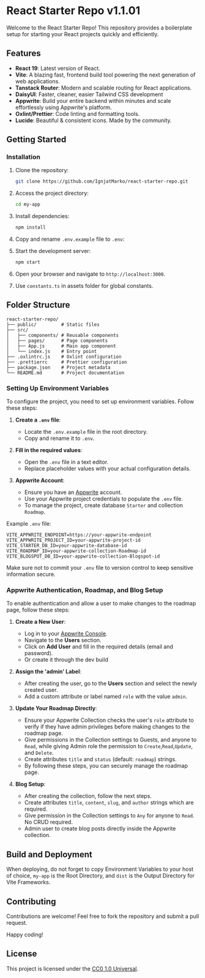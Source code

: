 # React Starter Repo v1.1.01

Welcome to the React Starter Repo! This repository provides a boilerplate setup for starting your React projects quickly and efficiently.

## Features

- **React 19**: Latest version of React.
- **Vite**: A blazing fast, frontend build tool powering the next generation of web applications.
- **Tanstack Router**: Modern and scalable routing for React applications.
- **DaisyUI**: Faster, cleaner, easier Tailwind CSS development
- **Appwrite**: Build your entire backend within minutes and scale effortlessly using Appwrite's platform.
- **Oxlint/Prettier**: Code linting and formatting tools.
- **Lucide**: Beautiful & consistent icons. Made by the community.

## Getting Started

### Installation

1. Clone the repository:
    ```bash
    git clone https://github.com/IgnjatMarko/react-starter-repo.git
    ```

2. Access the project directory:
    ```bash
    cd my-app
    ```

3. Install dependencies:
    ```bash
    npm install
    ```

4. Copy and rename `.env.example` file to `.env`:

5. Start the development server:
    ```bash
    npm start
    ```

6. Open your browser and navigate to `http://localhost:3000`.

7. Use `constants.ts` in assets folder for global constants.

## Folder Structure

```
react-starter-repo/
├── public/         # Static files
├── src/
│   ├── components/ # Reusable components
│   ├── pages/      # Page components
│   ├── App.js      # Main app component
│   └── index.js    # Entry point
├── .oxlintrc.js    # Oxlint configuration
├── .prettierrc     # Prettier configuration
├── package.json    # Project metadata
└── README.md       # Project documentation
```

### Setting Up Environment Variables

To configure the project, you need to set up environment variables. Follow these steps:

1. **Create a `.env` file**:
    - Locate the `.env.example` file in the root directory.
    - Copy and rename it to `.env`.

2. **Fill in the required values**:
    - Open the `.env` file in a text editor.
    - Replace placeholder values with your actual configuration details.

3. **Appwrite Account**:
    - Ensure you have an [Appwrite](https://appwrite.io/) account.
    - Use your Appwrite project credentials to populate the `.env` file.
    - To manage the project, create database `Starter` and collection `Roadmap`.

Example `.env` file:
```
VITE_APPWRITE_ENDPOINT=https://your-appwrite-endpoint
VITE_APPWRITE_PROJECT_ID=your-appwrite-project-id
VITE_STARTER_DB_ID=your-appwrite-database-id
VITE_ROADMAP_ID=your-appwrite-collection-Roadmap-id
VITE_BLOGSPOT_DB_ID=your-appwrite-collection-Blogspot-id
```

Make sure not to commit your `.env` file to version control to keep sensitive information secure.


### Appwrite Authentication, Roadmap, and Blog Setup

To enable authentication and allow a user to make changes to the roadmap page, follow these steps:

1. **Create a New User**:
    - Log in to your [Appwrite Console](https://appwrite.io/).
    - Navigate to the **Users** section.
    - Click on **Add User** and fill in the required details (email and password).
    - Or create it through the dev build

2. **Assign the 'admin' Label**:
    - After creating the user, go to the **Users** section and select the newly created user.
    - Add a custom attribute or label named `role` with the value `admin`.

3. **Update Your Roadmap Directly**:
    - Ensure your Appwrite Collection checks the user's `role` attribute to verify if they have admin privileges before making changes to the roadmap page.
    - Give permissions in the Collection settings to Guests, and anyone to `Read`, while giving Admin role the permission to `Create`,`Read`,`Update`, and `Delete`.
    - Create attributes `title` and `status` (default: `roadmap`) strings.
    - By following these steps, you can securely manage the roadmap page.

4. **Blog Setup**:
    - After creating the collection, follow the next steps.
    - Create attributes `title`, `content`, `slug`, and `author` strings which are required.
    - Give permission in the Collection settings to `Any` for anyone to `Read`. No CRUD required.
    - Admin user to create blog posts directly inside the Appwrite collection.


## Build and Deployment

When deploying, do not forget to copy Environment Variables to your host of choice, `my-app` is the Root Directory, and `dist` is the Output Directory for Vite Frameworks.

## Contributing

Contributions are welcome! Feel free to fork the repository and submit a pull request.

Happy coding!

## License

This project is licensed under the [CC0 1.0 Universal](LICENSE).